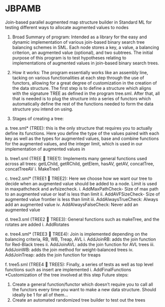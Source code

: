 # JBPAMB
Join-based parallel augmented map structure builder in Standard ML for testing different ways to allocate augmented values to nodes

1.	Broad Summary of program: Intended as a library for the easy and dynamic implementation of various join-based binary search tree balancing schemes in SML. Each node stores a key, a value, a balancing criterion, an augmented value (optional), and two subtrees. The initial purpose of this program is to test hypotheses relating to implementations of augmented values in join-based binary search trees.

2.	How it works: The program essentially works like an assembly line, tacking on various functionalities at each step through the use of functors, allowing for a great degree of customization in the creation of the data structure. The first step is to define a structure which aligns with the signature TREE as defined in the program tree.sml. After that, all that is needed is to plug the structure into a series of functors which automatically define the rest of the functions needed to form the data structure you intend on using.

3.	Stages of creating a tree:
   
a.	tree.sml* (TREE):  this is the only structure that requires you to actually define its functions. Here you define the type of the values paired with each key as well as the types for augmented values, base and combine functions for the augmented values, and the integer limit, which is used in our implementation of augmented values in

b.	tree1.sml (TREE  TREE1): Implements many general functions used across all trees: getLChild, getRChild, getElem, hasAV, getAV, concatTree, concatTreeAV
i.	MakeTree1

c.	tree2.sml* (TREE1  TREE2): Here we choose how we want our tree to decide when an augmented value should be added to a node. Limit is used in maxpathcheck and avfsizecheck.
i.	AddMaxPathCheck- Size of max path to an augmented value or leaf is less than limit
ii.	AddAVFSizeCheck- Size of augmented value frontier is less than limit
iii.	AddAlwaysTrueCheck: Always add an augmented value
iv.	AddAlwaysFalseCheck: Never add an augmented value

d.	tree3.sml (TREE2  TREE3):  General functions such as makeTree, and the rotates are added
i.	AddRotates

e.	tree4.sml* (TREE3  TREE4): Join is implemented depending on the balancing criteria, RB, WB, Treap, AVL
i.	AddJoinRB: adds the join function for Red-Black trees
ii.	AddJoinAVL: adds the join function for AVL trees
iii.	AddJoinWB: adds the join method for weight-balanced trees
iv.	AddJoinTreap: adds the join function for treaps

f.	tree5.sml (TREE4  TREE5): Finally, a series of tests as well as top level functions such as insert are implemented
i.	AddFinalFunctions
*Customization of the tree involved at this step
Future steps:
1.	Create a general function/functor which doesn’t require you to call all the functors every time you want to make a new data structure. Should ideally be 1 for all of them…
2.	Create an automated randomized  tree builder to test out the trees

